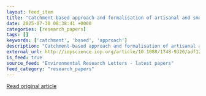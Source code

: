 ```yaml
---
layout: feed_item
title: "Catchment-based approach and formalisation of artisanal and small-scale mining for sustainable mining management in the Philippines"
date: 2025-07-30 08:38:41 +0000
categories: [research_papers]
tags: []
keywords: ['catchment', 'based', 'approach']
description: "Catchment-based approach and formalisation of artisanal and small-scale mining for sustainable mining management in the Philippines"
external_url: http://iopscience.iop.org/article/10.1088/1748-9326/adf12f
is_feed: true
source_feed: "Environmental Research Letters - latest papers"
feed_category: "research_papers"
---
```




[Read original article](http://iopscience.iop.org/article/10.1088/1748-9326/adf12f)
